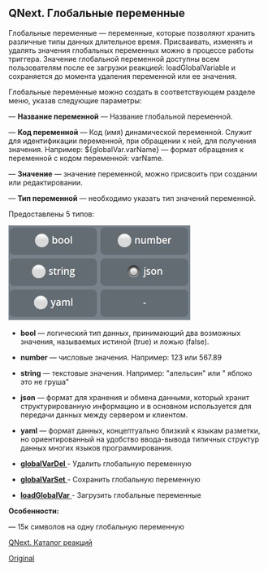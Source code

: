 ## QNext. Глобальные переменные

Глобальные переменные — переменные, которые позволяют хранить различные типы данных длительное время. Присваивать, изменять и удалять значения глобальных переменных можно в процессе работы триггера. Значение глобальной переменной доступны всем пользователям после ее загрузки реакцией: loadGlobalVariable и сохраняется до момента удаления переменной или ее значения.

Глобальные переменные можно создать в соответствующем разделе меню, указав следующие параметры:

 — **Название переменной** — Название глобальной переменной.

 — **Код переменной** — Код (имя) динамической переменной. Служит для идентификации переменной, при обращении к ней, для получения значения. Например: ${globalVar.varName} — формат обращения к переменной с кодом переменной: varName.

 — **Значение** — значение переменной, можно присвоить при создании или редактировании.

 — **Тип переменной** — необходимо указать тип значений переменной.

Предоставлены 5 типов:


![](./1.png)
* **bool** — логический тип данных, принимающий два возможных значения, называемых истиной (true) и ложью (false).
* **number** — числовые значения. Например: 123 или 567.89
* **string** — текстовые значения. Например: "апельсин" или " яблоко это не груша"
* **json** — формат для хранения и обмена данными, который хранит структурированную информацию и в основном используется для передачи данных между сервером и клиентом.
* **yaml** — формат данных, концептуально близкий к языкам разметки, но ориентированный на удобство ввода-вывода типичных структур данных многих языков программирования.


 * [**globalVarDel** ](/docs-test/ph/reactions/globalvardel)- Удалить глобальную переменную
 * [**globalVarSet** ](/docs-test/ph/reactions/globalvarset)- Сохранить глобальную переменную
 * [**loadGlobalVar** ](/docs-test/ph/reactions/loadglobalvariable)- Загрузить глобальные переменные



**Особенности:**

— 15к символов на одну глобальную переменную

[QNext. Каталог реакций](/docs-test/ph/reactions)
  
[Original](https://telegra.ph/QNext-admin-GlobalVariables-about-05-08)